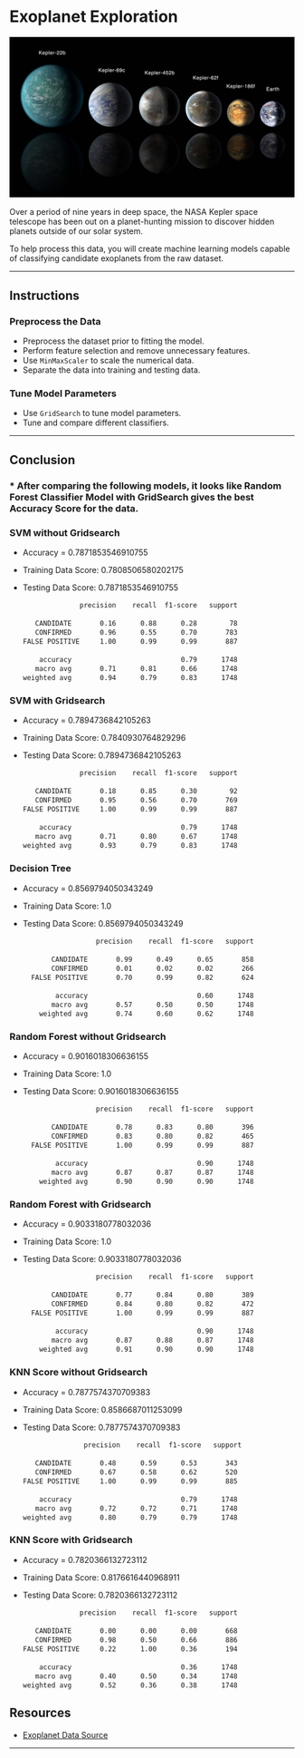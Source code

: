 # Exoplanet Exploration

![exoplanets.jpg](Images/exoplanets.jpg)


Over a period of nine years in deep space, the NASA Kepler space telescope has been out on a planet-hunting mission to discover hidden planets outside of our solar system.

To help process this data, you will create machine learning models capable of classifying candidate exoplanets from the raw dataset.

- - -

## Instructions

### Preprocess the Data

* Preprocess the dataset prior to fitting the model.
* Perform feature selection and remove unnecessary features.
* Use `MinMaxScaler` to scale the numerical data.
* Separate the data into training and testing data.

### Tune Model Parameters

* Use `GridSearch` to tune model parameters.
* Tune and compare different classifiers.

- - -


## Conclusion

### * After comparing the following models, it looks like Random Forest Classifier Model with GridSearch gives the best Accuracy Score for the data. 


### SVM without Gridsearch

* Accuracy = 0.7871853546910755
* Training Data Score: 0.7808506580202175
* Testing Data Score: 0.7871853546910755

                    precision    recall  f1-score   support

         CANDIDATE       0.16      0.88      0.28        78
         CONFIRMED       0.96      0.55      0.70       783
      FALSE POSITIVE     1.00      0.99      0.99       887

          accuracy                           0.79      1748
         macro avg       0.71      0.81      0.66      1748
      weighted avg       0.94      0.79      0.83      1748


### SVM with Gridsearch

* Accuracy = 0.7894736842105263
* Training Data Score: 0.7840930764829296
* Testing Data Score: 0.7894736842105263

                    precision    recall  f1-score   support

         CANDIDATE       0.18      0.85      0.30        92
         CONFIRMED       0.95      0.56      0.70       769
      FALSE POSITIVE     1.00      0.99      0.99       887

          accuracy                           0.79      1748
         macro avg       0.71      0.80      0.67      1748
      weighted avg       0.93      0.79      0.83      1748

### Decision Tree 

* Accuracy = 0.8569794050343249
* Training Data Score: 1.0
* Testing Data Score: 0.8569794050343249

                        precision    recall  f1-score   support

             CANDIDATE       0.99      0.49      0.65       858
             CONFIRMED       0.01      0.02      0.02       266
        FALSE POSITIVE       0.70      0.99      0.82       624

              accuracy                           0.60      1748
             macro avg       0.57      0.50      0.50      1748
          weighted avg       0.74      0.60      0.62      1748


### Random Forest without Gridsearch

* Accuracy = 0.9016018306636155
* Training Data Score: 1.0
* Testing Data Score: 0.9016018306636155

                        precision    recall  f1-score   support

             CANDIDATE       0.78      0.83      0.80       396
             CONFIRMED       0.83      0.80      0.82       465
        FALSE POSITIVE       1.00      0.99      0.99       887

              accuracy                           0.90      1748
             macro avg       0.87      0.87      0.87      1748
          weighted avg       0.90      0.90      0.90      1748

### Random Forest with Gridsearch

* Accuracy = 0.9033180778032036
* Training Data Score: 1.0
* Testing Data Score: 0.9033180778032036

                        precision    recall  f1-score   support

             CANDIDATE       0.77      0.84      0.80       389
             CONFIRMED       0.84      0.80      0.82       472
        FALSE POSITIVE       1.00      0.99      0.99       887

              accuracy                           0.90      1748
             macro avg       0.87      0.88      0.87      1748
          weighted avg       0.91      0.90      0.90      1748

  
### KNN Score without Gridsearch

* Accuracy = 0.7877574370709383
* Training Data Score: 0.8586687011253099
* Testing Data Score: 0.7877574370709383


                     precision    recall  f1-score   support

         CANDIDATE       0.48      0.59      0.53       343
         CONFIRMED       0.67      0.58      0.62       520
      FALSE POSITIVE     1.00      0.99      0.99       885

          accuracy                           0.79      1748
         macro avg       0.72      0.72      0.71      1748
      weighted avg       0.80      0.79      0.79      1748
  

### KNN Score with Gridsearch

* Accuracy = 0.7820366132723112
* Training Data Score: 0.8176616440968911
* Testing Data Score: 0.7820366132723112

                    precision    recall  f1-score   support

         CANDIDATE       0.00      0.00      0.00       668
         CONFIRMED       0.98      0.50      0.66       886
      FALSE POSITIVE     0.22      1.00      0.36       194

          accuracy                           0.36      1748
         macro avg       0.40      0.50      0.34      1748
      weighted avg       0.52      0.36      0.38      1748


## Resources

* [Exoplanet Data Source](https://www.kaggle.com/nasa/kepler-exoplanet-search-results)

- - -



































